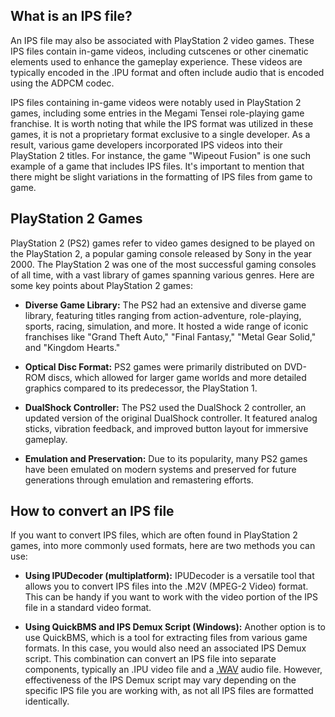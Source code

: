 ## What is an IPS file?

An IPS file may also be associated with PlayStation 2 video games. These IPS files contain in-game videos, including cutscenes or other cinematic elements used to enhance the gameplay experience. These videos are typically encoded in the .IPU format and often include audio that is encoded using the ADPCM codec.

IPS files containing in-game videos were notably used in PlayStation 2 games, including some entries in the Megami Tensei role-playing game franchise. It is worth noting that while the IPS format was utilized in these games, it is not a proprietary format exclusive to a single developer. As a result, various game developers incorporated IPS videos into their PlayStation 2 titles. For instance, the game "Wipeout Fusion" is one such example of a game that includes IPS files. It's important to mention that there might be slight variations in the formatting of IPS files from game to game.

## PlayStation 2 Games

PlayStation 2 (PS2) games refer to video games designed to be played on the PlayStation 2, a popular gaming console released by Sony in the year 2000. The PlayStation 2 was one of the most successful gaming consoles of all time, with a vast library of games spanning various genres. Here are some key points about PlayStation 2 games:

- **Diverse Game Library:** The PS2 had an extensive and diverse game library, featuring titles ranging from action-adventure, role-playing, sports, racing, simulation, and more. It hosted a wide range of iconic franchises like "Grand Theft Auto," "Final Fantasy," "Metal Gear Solid," and "Kingdom Hearts."

- **Optical Disc Format:** PS2 games were primarily distributed on DVD-ROM discs, which allowed for larger game worlds and more detailed graphics compared to its predecessor, the PlayStation 1.

- **DualShock Controller:** The PS2 used the DualShock 2 controller, an updated version of the original DualShock controller. It featured analog sticks, vibration feedback, and improved button layout for immersive gameplay.

- **Emulation and Preservation:** Due to its popularity, many PS2 games have been emulated on modern systems and preserved for future generations through emulation and remastering efforts.

## How to convert an IPS file

If you want to convert IPS files, which are often found in PlayStation 2 games, into more commonly used formats, here are two methods you can use:

- **Using IPUDecoder (multiplatform):** IPUDecoder is a versatile tool that allows you to convert IPS files into the .M2V (MPEG-2 Video) format. This can be handy if you want to work with the video portion of the IPS file in a standard video format.

- **Using QuickBMS and IPS Demux Script (Windows):** Another option is to use QuickBMS, which is a tool for extracting files from various game formats. In this case, you would also need an associated IPS Demux script. This combination can convert an IPS file into separate components, typically an .IPU video file and a [.WAV](/audio/wav/) audio file. However, effectiveness of the IPS Demux script may vary depending on the specific IPS file you are working with, as not all IPS files are formatted identically.
